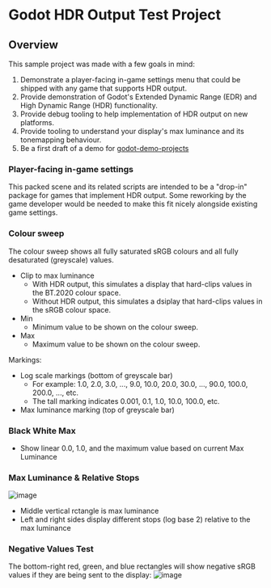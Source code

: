 # Godot HDR Output Test Project

## Overview

This sample project was made with a few goals in mind:

1) Demonstrate a player-facing in-game settings menu that could be shipped with any game that supports HDR output.
2) Provide demonstration of Godot's Extended Dynamic Range (EDR) and High Dynamic Range (HDR) functionality.
3) Provide debug tooling to help implementation of HDR output on new platforms.
4) Provide tooling to understand your display's max luminance and its tonemapping behaviour.
5) Be a first draft of a demo for [godot-demo-projects](https://github.com/godotengine/godot-demo-projects)

### Player-facing in-game settings

This packed scene and its related scripts are intended to be a "drop-in" package for games that implement HDR output. Some reworking by the game developer would be needed to make this fit nicely alongside existing game settings.

### Colour sweep

The colour sweep shows all fully saturated sRGB colours and all fully desaturated (greyscale) values.
- Clip to max luminance
  - With HDR output, this simulates a display that hard-clips values in the BT.2020 colour space.
  - Without HDR output, this simulates a dsiplay that hard-clips values in the sRGB colour space.
- Min
  - Minimum value to be shown on the colour sweep.
- Max
  - Maximum value to be shown on the colour sweep.

Markings:
- Log scale markings (bottom of greyscale bar)
  - For example: 1.0, 2.0, 3.0, ..., 9.0, 10.0, 20.0, 30.0, ..., 90.0, 100.0, 200.0, ..., etc.
  - The tall marking indicates 0.001, 0.1, 1.0, 10.0, 100.0, etc.
- Max luminance marking (top of greyscale bar)

### Black White Max
- Show linear 0.0, 1.0, and the maximum value based on current Max Luminance

### Max Luminance & Relative Stops
![image](https://github.com/user-attachments/assets/c7812105-1c7b-4888-8b9d-124dec8235ed)
- Middle vertical rctangle is max luminance
- Left and right sides display different stops (log base 2) relative to the max luminance

### Negative Values Test
The bottom-right red, green, and blue rectangles will show negative sRGB values if they are being sent to the display:
![image](https://github.com/user-attachments/assets/d952d845-b252-4e80-98f4-67717d206a18)
